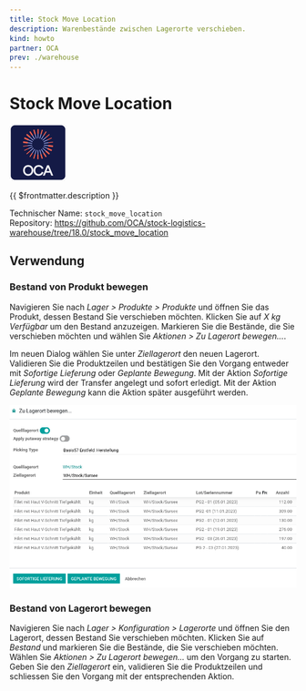 ```yaml
---
title: Stock Move Location
description: Warenbestände zwischen Lagerorte verschieben.
kind: howto
partner: OCA
prev: ./warehouse
---
```

# Stock Move Location
![icon_oca_app](attachments/icon_oca_app.png)

{{ $frontmatter.description }}

Technischer Name: `stock_move_location`\
Repository: <https://github.com/OCA/stock-logistics-warehouse/tree/18.0/stock_move_location>

## Verwendung

### Bestand von Produkt bewegen

Navigieren Sie nach *Lager > Produkte > Produkte* und öffnen Sie das Produkt, dessen Bestand Sie verschieben möchten. Klicken Sie auf *X kg Verfügbar* um den Bestand anzuzeigen. Markieren Sie die Bestände, die Sie verschieben möchten und wählen Sie *Aktionen > Zu Lagerort bewegen...*.

Im neuen Dialog wählen Sie unter *Ziellagerort* den neuen Lagerort. Validieren Sie die Produktzeilen und bestätigen Sie den Vorgang entweder mit *Sofortige Lieferung* oder *Geplante Bewegung*. Mit der Aktion *Sofortige Lieferung* wird der Transfer angelegt und sofort erledigt. Mit der Aktion *Geplante Bewegung* kann die Aktion später ausgeführt werden.

![](attachments/Stock%20Move%20Location.png)

### Bestand von Lagerort bewegen

Navigieren Sie nach *Lager > Konfiguration > Lagerorte* und öffnen Sie den Lagerort, dessen Bestand Sie verschieben möchten. Klicken Sie auf *Bestand* und markieren Sie die Bestände, die Sie verschieben möchten. Wählen Sie *Aktionen > Zu Lagerort bewegen...* um den Vorgang zu starten. Geben Sie den *Ziellagerort* ein, validieren Sie die Produktzeilen und schliessen Sie den Vorgang mit der entsprechenden Aktion.
